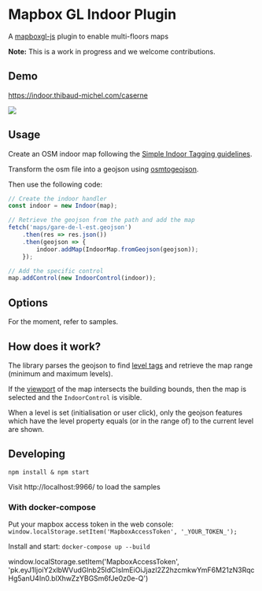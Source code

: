 # Mapbox GL Indoor Plugin

A [mapboxgl-js](https://github.com/mapbox/mapbox-gl-js) plugin to enable multi-floors maps

__Note:__ This is a work in progress and we welcome contributions.


## Demo

https://indoor.thibaud-michel.com/caserne

<img src="https://user-images.githubusercontent.com/3089186/81498920-f2ed3300-92c7-11ea-8314-1a5175c5e73a.png" style="max-width:600px" />

## Usage

Create an OSM indoor map following the [Simple Indoor Tagging guidelines](https://wiki.openstreetmap.org/wiki/Simple_Indoor_Tagging).

Transform the osm file into a geojson using [osmtogeojson](https://github.com/tyrasd/osmtogeojson).

Then use the following code:

```js
// Create the indoor handler
const indoor = new Indoor(map);

// Retrieve the geojson from the path and add the map
fetch('maps/gare-de-l-est.geojson')
    .then(res => res.json())
    .then(geojson => {
        indoor.addMap(IndoorMap.fromGeojson(geojson));
    });

// Add the specific control
map.addControl(new IndoorControl(indoor));
```

## Options

For the moment, refer to samples.


## How does it work?

The library parses the geojson to find [level tags](https://wiki.openstreetmap.org/wiki/Key:level) and retrieve the map range (minimum and maximum levels).

If the [viewport](https://github.com/mapbox/mapbox-gl-js/blob/master/src/ui/map.js#L601) of the map intersects the building bounds, then the map is selected and the `IndoorControl` is visible.

When a level is set (initialisation or user click), only the geojson features which have the level property equals (or in the range of) to the current level are shown.


## Developing

    npm install & npm start

Visit http://localhost:9966/ to load the samples

### With docker-compose

Put your mapbox access token in the web console:
`window.localStorage.setItem('MapboxAccessToken', '_YOUR_TOKEN_');`

Install and start: `docker-compose up --build`

window.localStorage.setItem('MapboxAccessToken', 'pk.eyJ1IjoiY2xlbWVudGlnb25ldCIsImEiOiJjazl2Z2hzcmkwYmF6M21zN3RqcHg5anU4In0.blXhwZzYBGSm6fJe0z0e-Q')

